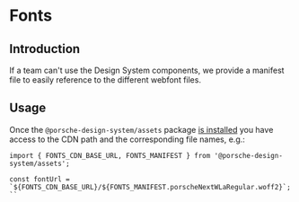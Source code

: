 # Fonts

## Introduction
If a team can't use the Design System components, we provide a manifest file to easily reference to the different webfont files.

## Usage 
Once the `@porsche-design-system/assets` package [is installed](#/assets/introduction) you have access to the CDN path and the corresponding file names, e.g.:

```
import { FONTS_CDN_BASE_URL, FONTS_MANIFEST } from '@porsche-design-system/assets';

const fontUrl = `${FONTS_CDN_BASE_URL}/${FONTS_MANIFEST.porscheNextWLaRegular.woff2}`;
``
